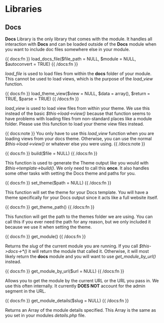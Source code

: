 # Libraries

## Docs

__Docs__ Library is the only library that comes with the module. It handles all interaction with __Docs__ and can be loaded outside of the __Docs__ module when you want to include doc files somewhere else in your module.

{{ docs:fn }}
load_docs_file($file_path = NULL, $module = NULL, $autoconvert = TRUE)
{{ /docs:fn }}

<dfn>load\_file</dfn> is used to load files from within the __docs__ folder of your module. This cannot be used to load views, which is the purpose of the <dfn>load\_view</dfn> function.


{{ docs:fn }}
load_theme_view($view = NULL, $data = array(), $return = TRUE, $parse = TRUE)
{{ /docs:fn }}

<dfn>load\_view</dfn> is used to load view files from within your theme. We use this instead of the basic <dfn>$this->load->view()</dfn> because that function seems to have problems with loading files from non-standard places like a module folder. Please use this function to load your theme view files instead.

{{ docs:note }}
You only have to use this <dfn>load_view</dfn> function when you are loading views from your docs theme. Otherwise, you can use the normal <dfn>$this->load->view()</dfn> or whatever else you were using.
{{ /docs:note }}



{{ docs:fn }}
build($file = NULL)
{{ /docs:fn }}

This function is used to generate the Theme output like you would with <dfn>$this->template->build()</dfn>. We only need to call this __once__. It also handles some other tasks with setting the Docs theme and paths for you.


{{ docs:fn }}
set_theme($path = NULL)
{{ /docs:fn }}

This function will set the theme for your Docs template. You will have a theme specifically for your Docs output since it acts like a full website itself.


{{ docs:fn }}
get_theme_path()
{{ /docs:fn }}

This function will get the path to the themes folder we are using. You can call this if you ever need the path for any reason, but we only included it because we use it when setting the theme.

{{ docs:fn }}
get_module()
{{ /docs:fn }}

Returns the _slug_ of the current module you are running. If you call <dfn>$this->docs->_*_()</dfn> it will return the module that called it. Otherwise, it will most likely return the __docs__ module and you will want to use <dfn>get\_module\_by\_url()</dfn> instead.

{{ docs:fn }}
get_module_by_url($url = NULL)
{{ /docs:fn }}

Allows you to get the module by the current URL or the URL you pass in. We use this often internally. It currently __DOES NOT__ account for the admin segment in the URL.


{{ docs:fn }}
get_module_details($slug = NULL)
{{ /docs:fn }}

Returns an Array of the module details specified. This Array is the same as you set in your modules <var>details.php</var> file.
